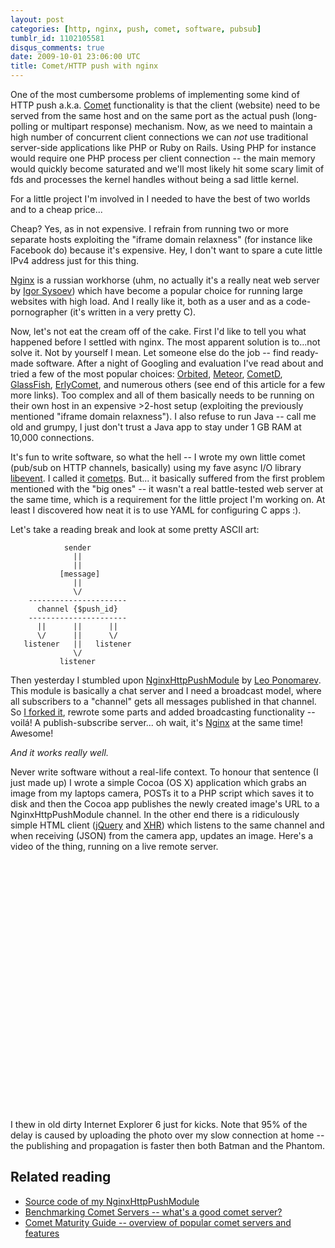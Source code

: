 ```yaml
---
layout: post
categories: [http, nginx, push, comet, software, pubsub]
tumblr_id: 1102105581
disqus_comments: true
date: 2009-10-01 23:06:00 UTC
title: Comet/HTTP push with nginx
---
```


One of the most cumbersome problems of implementing some kind of HTTP push a.k.a. <a href="http://en.wikipedia.org/wiki/Comet_(programming)">Comet</a> functionality is that the client (website) need to be served from the same host and on the same port as the actual push (long-polling or multipart response) mechanism. Now, as we need to maintain a high number of concurrent client connections we can <em>not</em> use traditional server-side applications like PHP or Ruby on Rails. Using PHP for instance would require one PHP process per client connection -- the main memory would quickly become saturated and we'll most likely hit some scary limit of fds and processes the kernel handles without being a sad little kernel.

For a little project I'm involved in I needed to have the best of two worlds and to a cheap price...

<!--more-->

Cheap? Yes, as in not expensive. I refrain from running two or more separate hosts exploiting the "iframe domain relaxness" (for instance like Facebook do) because it's expensive. Hey, I don't want to spare a cute little IPv4 address just for this thing.

<a href="http://nginx.net/">Nginx</a> is a russian workhorse (uhm, no actually it's a really neat web server by <a href="http://sysoev.ru/en/">Igor Sysoev</a>) which have become a popular choice for running large websites with high load. And I really like it, both as a user and as a code-pornographer (it's written in a very pretty C).

Now, let's not eat the cream off of the cake. First I'd like to tell you what happened before I settled with nginx. The most apparent solution is to...not solve it. Not by yourself I mean. Let someone else do the job -- find ready-made software. After a night of Googling and evaluation I've read about and tried a few of the most popular choices: <a href="http://orbited.org/">Orbited</a>, <a href="http://meteorserver.org/">Meteor</a>, <a href="http://cometd.com/">CometD</a>, <a href="http://glassfish.dev.java.net/">GlassFish</a>, <a href="http://erlycomet.googlecode.com/">ErlyComet</a>, and numerous others (see end of this article for a few more links). Too complex and all of them basically needs to be running on their own host in an expensive >2-host setup (exploiting the previously mentioned "iframe domain relaxness"). I also refuse to run Java -- call me old and grumpy, I just don't trust a Java app to stay under 1 GB RAM at 10,000 connections.

It's fun to write software, so what the hell -- I wrote my own little comet (pub/sub on HTTP channels, basically) using my fave async I/O library <a href="http://www.monkey.org/~provos/libevent/">libevent</a>. I called it <a href="http://github.com/rsms/cometps">cometps</a>. But... it basically suffered from the first problem mentioned with the "big ones" -- it wasn't a real battle-tested web server at the same time, which is a requirement for the little project I'm working on. At least I discovered how neat it is to use YAML for configuring C apps :).

Let's take a reading break and look at some pretty ASCII art:

                sender
                  ||
                  ||
               [message]
                  ||
                  \/
        ----------------------
          channel {$push_id} 
        ----------------------
          ||      ||      ||
          \/      ||      \/
       listener   ||   listener
                  \/
               listener

Then yesterday I stumbled upon <a href="http://wiki.nginx.org/NginxHttpPushModule">NginxHttpPushModule</a> by <a href="http://github.com/slact">Leo Ponomarev</a>. This module is basically a chat server and I need a broadcast model, where all subscribers to a "channel" gets all messages published in that channel. So <a href="http://github.com/rsms/nginx_http_push_module/tree/dont-push-the-button">I forked it</a>, rewrote some parts and added broadcasting functionality -- voilá! A publish-subscribe server... oh wait, it's <a href="http://nginx.net/">Nginx</a> at the same time! Awesome!

*And it works really well.*

Never write software without a real-life context. To honour that sentence (I just made up) I wrote a simple Cocoa (OS X) application which grabs an image from my laptops camera, POSTs it to a PHP script which saves it to disk and then the Cocoa app publishes the newly created image's URL to a NginxHttpPushModule channel. In the other end there is a ridiculously simple HTML client (<a href="http://jquery.com/">jQuery</a> and <a href="http://en.wikipedia.org/wiki/XMLHttpRequest">XHR</a>) which listens to the same channel and when receiving (JSON) from the camera app, updates an image. Here's a video of the thing, running on a live remote server.

<object width="600" height="400"><param name="movie" value="http://www.youtube.com/v/nMce-ILjSSs&hl=en&fs=1&rel=0"></param><param name="allowFullScreen" value="true"></param><param name="allowscriptaccess" value="always"></param><embed src="http://www.youtube.com/v/nMce-ILjSSs&hl=en&fs=1&rel=0" type="application/x-shockwave-flash" allowscriptaccess="always" allowfullscreen="true" width="600" height="400"></embed></object>

I thew in old dirty Internet Explorer 6 just for kicks. Note that 95% of the delay is caused by uploading the photo over my slow connection at home -- the publishing and propagation is faster then both Batman and the Phantom.

## Related reading

- <a href="http://github.com/rsms/nginx_http_push_module/tree/dont-push-the-button">Source code of my NginxHttpPushModule</a>
- <a href="http://cometdaily.com/2008/02/20/benchmarking-comet-servers/">Benchmarking Comet Servers -- what's a good comet server?</a>
- <a href="http://cometdaily.com/maturity.html">Comet Maturity Guide -- overview of popular comet servers and features</a>
